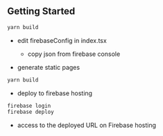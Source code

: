## Getting Started

```bash
yarn build
```

- edit firebaseConfig in index.tsx

  - copy json from firebase console

- generate static pages

```bash
yarn build
```

- deploy to firebase hosting

```bash
firebase login
firebase deploy
```

- access to the deployed URL on Firebase hosting
